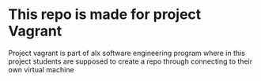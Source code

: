# This repo is made for project Vagrant
Project vagrant is part of alx software engineering program where in this project students are supposed to create a repo through connecting to their own virtual machine
